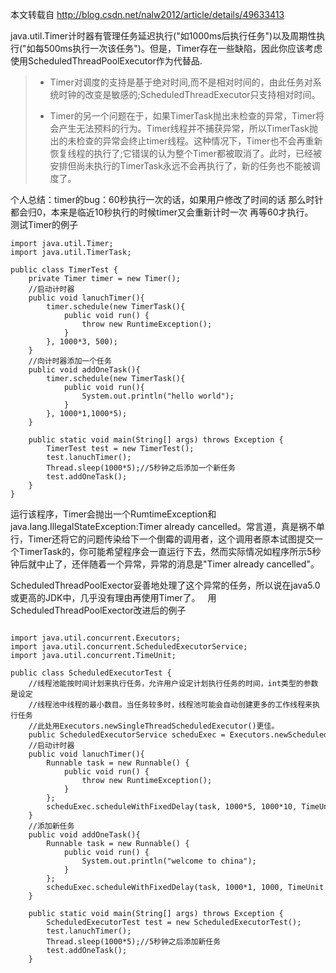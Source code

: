 本文转载自 http://blog.csdn.net/nalw2012/article/details/49633413

java.util.Timer计时器有管理任务延迟执行("如1000ms后执行任务")以及周期性执行("如每500ms执行一次该任务")。但是，Timer存在一些缺陷，因此你应该考虑使用ScheduledThreadPoolExecutor作为代替品.

>* Timer对调度的支持是基于绝对时间,而不是相对时间的，由此任务对系统时钟的改变是敏感的;ScheduledThreadExecutor只支持相对时间。
>
>* Timer的另一个问题在于，如果TimerTask抛出未检查的异常，Timer将会产生无法预料的行为。Timer线程并不捕获异常，所以TimerTask抛出的未检查的异常会终止timer线程。这种情况下，Timer也不会再重新恢复线程的执行了;它错误的认为整个Timer都被取消了。此时，已经被安排但尚未执行的TimerTask永远不会再执行了，新的任务也不能被调度了。

个人总结：timer的bug：60秒执行一次的话，如果用户修改了时间的话 那么时针都会归0，本来是临近10秒执行的时候timer又会重新计时一次 再等60才执行。
 
测试Timer的例子
```
import java.util.Timer;    
import java.util.TimerTask;    
    
public class TimerTest {    
    private Timer timer = new Timer();    
    //启动计时器    
    public void lanuchTimer(){    
        timer.schedule(new TimerTask(){    
            public void run() {    
                throw new RuntimeException();    
            }    
        }, 1000*3, 500);    
    }    
    //向计时器添加一个任务    
    public void addOneTask(){    
        timer.schedule(new TimerTask(){    
            public void run(){    
                System.out.println("hello world");    
            }    
        }, 1000*1,1000*5);    
    }    
        
    public static void main(String[] args) throws Exception {    
        TimerTest test = new TimerTest();    
        test.lanuchTimer();    
        Thread.sleep(1000*5);//5秒钟之后添加一个新任务    
        test.addOneTask();    
    }    
}  
```

运行该程序，Timer会抛出一个RumtimeException和java.lang.IllegalStateException:Timer already cancelled。常言道，真是祸不单行，Timer还将它的问题传染给下一个倒霉的调用者，这个调用者原本试图提交一个TimerTask的，你可能希望程序会一直运行下去，然而实际情况如程序所示5秒钟后就中止了，还伴随着一个异常，异常的消息是"Timer already cancelled"。

ScheduledThreadPoolExector妥善地处理了这个异常的任务，所以说在java5.0或更高的JDK中，几乎没有理由再使用Timer了。
 
用ScheduledThreadPoolExector改进后的例子

```
    
import java.util.concurrent.Executors;    
import java.util.concurrent.ScheduledExecutorService;    
import java.util.concurrent.TimeUnit;    
    
public class ScheduledExecutorTest {    
    //线程池能按时间计划来执行任务，允许用户设定计划执行任务的时间，int类型的参数是设定    
    //线程池中线程的最小数目。当任务较多时，线程池可能会自动创建更多的工作线程来执行任务    
    //此处用Executors.newSingleThreadScheduledExecutor()更佳。  
    public ScheduledExecutorService scheduExec = Executors.newScheduledThreadPool(1);    
    //启动计时器    
    public void lanuchTimer(){    
        Runnable task = new Runnable() {    
            public void run() {    
                throw new RuntimeException();    
            }    
        };    
        scheduExec.scheduleWithFixedDelay(task, 1000*5, 1000*10, TimeUnit.MILLISECONDS);    
    }    
    //添加新任务    
    public void addOneTask(){    
        Runnable task = new Runnable() {    
            public void run() {    
                System.out.println("welcome to china");    
            }    
        };    
        scheduExec.scheduleWithFixedDelay(task, 1000*1, 1000, TimeUnit.MILLISECONDS);    
    }    
        
    public static void main(String[] args) throws Exception {    
        ScheduledExecutorTest test = new ScheduledExecutorTest();    
        test.lanuchTimer();    
        Thread.sleep(1000*5);//5秒钟之后添加新任务    
        test.addOneTask();    
    }    
```
